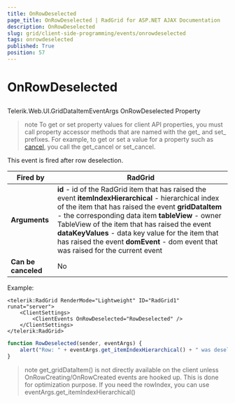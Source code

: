 ```yaml
---
title: OnRowDeselected
page_title: OnRowDeselected | RadGrid for ASP.NET AJAX Documentation
description: OnRowDeselected
slug: grid/client-side-programming/events/onrowdeselected
tags: onrowdeselected
published: True
position: 57
---
```


# OnRowDeselected



## 

Telerik.Web.UI.GridDataItemEventArgs OnRowDeselected Property

>note To get or set property values for client API properties, you must call property accessor methods that are named with the get_ and set_ prefixes. For example, to get or set a value for a property such as [cancel](https://msdn.microsoft.com/en-us/library/bb310859.aspx), you call the get_cancel or set_cancel.
>


This event is fired after row deselection.


|  **Fired by**  | RadGrid |
| ------ | ------ |
| **Arguments** | **id** - id of the RadGrid item that has raised the event **itemIndexHierarchical** - hierarchical index of the item that has raised the event **gridDataItem** - the corresponding data item **tableView** - owner TableView of the item that has raised the event **dataKeyValues** - data key value for the item that has raised the event **domEvent** - dom event that was raised for the current event|
| **Can be canceled** |No|

Example:

````ASP.NET
<telerik:RadGrid RenderMode="Lightweight" ID="RadGrid1" runat="server">
    <ClientSettings>
        <ClientEvents OnRowDeselected="RowDeselected" />
    </ClientSettings>
</telerik:RadGrid>
````



````JavaScript
function RowDeselected(sender, eventArgs) {
    alert("Row: " + eventArgs.get_itemIndexHierarchical() + " was deselected");
}
````



>note get_gridDataItem() is not directly available on the client unless OnRowCreating/OnRowCreated events are hooked up. This is done for optimization purpose. If you need the rowIndex, you can use eventArgs.get_itemIndexHierarchical()
>

